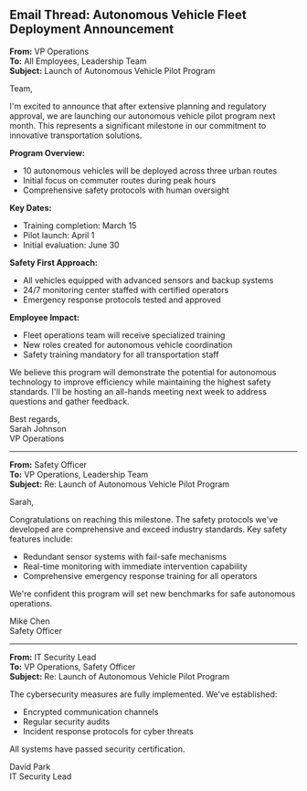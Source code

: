## Email Thread: Autonomous Vehicle Fleet Deployment Announcement

**From:** VP Operations  
**To:** All Employees, Leadership Team  
**Subject:** Launch of Autonomous Vehicle Pilot Program  

Team,

I'm excited to announce that after extensive planning and regulatory approval, we are launching our autonomous vehicle pilot program next month. This represents a significant milestone in our commitment to innovative transportation solutions.

**Program Overview:**
- 10 autonomous vehicles will be deployed across three urban routes
- Initial focus on commuter routes during peak hours
- Comprehensive safety protocols with human oversight

**Key Dates:**
- Training completion: March 15
- Pilot launch: April 1
- Initial evaluation: June 30

**Safety First Approach:**
- All vehicles equipped with advanced sensors and backup systems
- 24/7 monitoring center staffed with certified operators
- Emergency response protocols tested and approved

**Employee Impact:**
- Fleet operations team will receive specialized training
- New roles created for autonomous vehicle coordination
- Safety training mandatory for all transportation staff

We believe this program will demonstrate the potential for autonomous technology to improve efficiency while maintaining the highest safety standards. I'll be hosting an all-hands meeting next week to address questions and gather feedback.

Best regards,  
Sarah Johnson  
VP Operations

---

**From:** Safety Officer  
**To:** VP Operations, Leadership Team  
**Subject:** Re: Launch of Autonomous Vehicle Pilot Program  

Sarah,

Congratulations on reaching this milestone. The safety protocols we've developed are comprehensive and exceed industry standards. Key safety features include:

- Redundant sensor systems with fail-safe mechanisms
- Real-time monitoring with immediate intervention capability
- Comprehensive emergency response training for all operators

We're confident this program will set new benchmarks for safe autonomous operations.

Mike Chen  
Safety Officer

---

**From:** IT Security Lead  
**To:** VP Operations, Safety Officer  
**Subject:** Re: Launch of Autonomous Vehicle Pilot Program  

The cybersecurity measures are fully implemented. We've established:
- Encrypted communication channels
- Regular security audits
- Incident response protocols for cyber threats

All systems have passed security certification.

David Park  
IT Security Lead